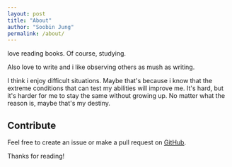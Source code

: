 ```yaml
---
layout: post
title: "About"
author: "Soobin Jung"
permalink: /about/
---
```


love reading books. Of course, studying. 

Also love to write and i like observing others as mush as writing.
 
I think i enjoy difficult situations. Maybe that's because i know that the extreme conditions that can test my abilities will improve me. It's hard, but it's harder for me to stay the same without growing up. No matter what the reason is, maybe that's my destiny.




## Contribute
Feel free to create an issue or make a pull request on [GitHub](https://github.com/SoobinJung1013).

Thanks for reading!

